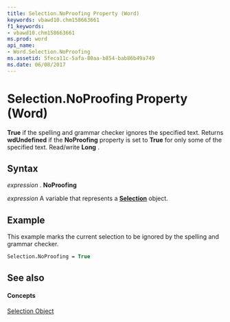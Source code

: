 ```yaml
---
title: Selection.NoProofing Property (Word)
keywords: vbawd10.chm158663661
f1_keywords:
- vbawd10.chm158663661
ms.prod: word
api_name:
- Word.Selection.NoProofing
ms.assetid: 5feca11c-5afa-80aa-b854-bab86b49a749
ms.date: 06/08/2017
---
```



# Selection.NoProofing Property (Word)

 **True** if the spelling and grammar checker ignores the specified text. Returns **wdUndefined** if the **NoProofing** property is set to **True** for only some of the specified text. Read/write **Long** .


## Syntax

 _expression_ . **NoProofing**

 _expression_ A variable that represents a **[Selection](selection-object-word.md)** object.


## Example

This example marks the current selection to be ignored by the spelling and grammar checker.


```vb
Selection.NoProofing = True
```


## See also


#### Concepts


[Selection Object](selection-object-word.md)

